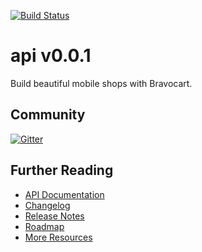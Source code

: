 [![Build Status](https://travis-ci.org/bravocart/api.svg?branch=master)](https://travis-ci.org/bravocart/api)
# api v0.0.1

Build beautiful mobile shops with Bravocart.

## Community

[![Gitter](https://badges.gitter.im/Join%20Chat.svg)](https://gitter.im/bravocart/api?utm_source=badge&utm_medium=badge&utm_campaign=pr-badge)

## Further Reading

  * [API Documentation](https://api.com)
  * [Changelog](https://github.com/bravocart/api/wiki/Changelog)
  * [Release Notes](https://github.com/bravocart/api/releases)
  * [Roadmap](https://github.com/bravocart/api/wiki/Roadmap)
  * [More Resources](https://github.com/bravocart/api/wiki/Resources)
